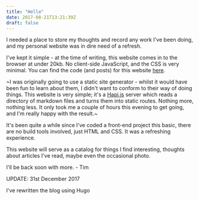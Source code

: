 ```yaml
---
title: "Hello"
date: 2017-08-21T13:21:39Z
draft: false
---
```


I needed a place to store my thoughts and record any work I've been doing, and my personal website was in dire need of a refresh.

I've kept it simple - at the time of writing, this website comes in to the browser at under 20kb. No client-side JavaScript, and the CSS is very minimal. You can find the code (and posts) for this website [here](https://github.com/timnovis/novis).

~I was originally going to use a static site generator - whilst it would have been fun to learn about them, I didn't want to conform to their way of doing things. This website is very simple; it's a [Hapi.js](https://hapijs.com/) server which reads a directory of markdown files and turns them into static routes. Nothing more, nothing less. It only took me a couple of hours this evening to get going, and I'm really happy with the result.~

It's been quite a while since I've coded a front-end project this basic, there are no build tools involved, just HTML and CSS. It was a refreshing experience.

This website will serve as a catalog for things I find interesting, thoughts about articles I've read, maybe even the occasional photo.

I'll be back soon with more. - Tim

UPDATE: 31st December 2017

I've rewritten the blog using Hugo
